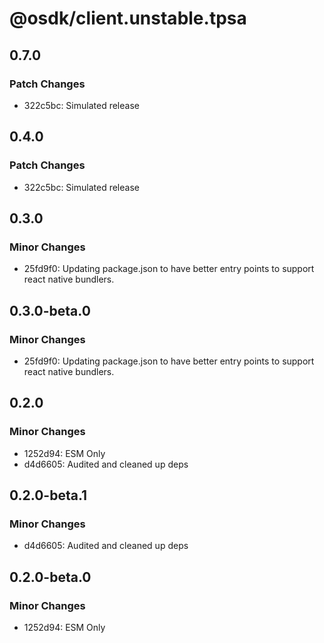 # @osdk/client.unstable.tpsa

## 0.7.0

### Patch Changes

- 322c5bc: Simulated release

## 0.4.0

### Patch Changes

- 322c5bc: Simulated release

## 0.3.0

### Minor Changes

- 25fd9f0: Updating package.json to have better entry points to support react native bundlers.

## 0.3.0-beta.0

### Minor Changes

- 25fd9f0: Updating package.json to have better entry points to support react native bundlers.

## 0.2.0

### Minor Changes

- 1252d94: ESM Only
- d4d6605: Audited and cleaned up deps

## 0.2.0-beta.1

### Minor Changes

- d4d6605: Audited and cleaned up deps

## 0.2.0-beta.0

### Minor Changes

- 1252d94: ESM Only
